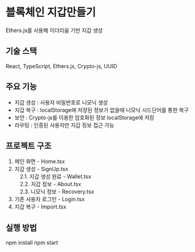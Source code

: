 # 블록체인 지갑만들기
Ethers.js를 사용해 이더리움 기반 지갑 생성

## 기술 스택
React, TypeScript, Ethers.js, Crypto-js, UUID

## 주요 기능
- 지갑 생성 : 사용자 비밀번호로 니모닉 생성
- 지갑 복구 : localStorage에 저장된 정보가 없을때 니모닉 시드단어를 통한 복구 
- 보안 : Crypto-js를 이용한 암호화된 정보 localStorage에 저장
- 라우팅 : 인증된 사용자만 지갑 정보 접근 가능

## 프로젝트 구조
1. 메인 화면 - Home.tsx
2. 지갑 생성 - SignUp.tsx  
 2.1. 지갑 생성 완료 - Wallet.tsx  
 2.2. 지갑 정보 - About.tsx  
 2.3. 니모닉 정보 - Recovery.tsx
3. 기존 사용자 로그인 - Login.tsx
4. 지갑 복구 - Import.tsx

## 실행 방법
npm install
npm start
